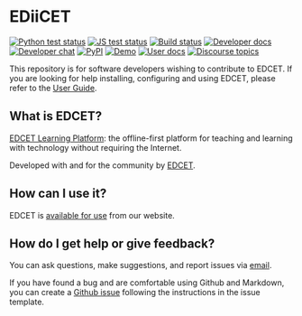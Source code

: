 
# EDiiCET

[![Python test status](https://github.com/learningequality/EDCET/actions/workflows/tox.yml/badge.svg?branch=develop)](https://github.com/learningequality/EDCET/actions/workflows/tox.yml)
[![JS test status](https://github.com/learningequality/EDCET/actions/workflows/yarn.yml/badge.svg?branch=develop)](https://github.com/learningequality/EDCET/actions/workflows/yarn.yml)
[![Build status](https://img.shields.io/buildkite/d84228011571e7dddb0a560f0358979c8a385173b4f58a11f8/develop.svg)](https://buildkite.com/learningequality/EDCET)
[![Developer docs](https://img.shields.io/badge/docs-dev-blue.svg)](http://EDCET-dev.readthedocs.org/en/develop/)
[![Developer chat](https://img.shields.io/badge/chat-dev-blue.svg)](http://webchat.freenode.net?channels=%23EDCET)
[![PyPI](https://img.shields.io/pypi/v/EDCET.svg?color=blue)](https://pypi.org/project/EDCET/)
[![Demo](https://img.shields.io/badge/demo-online-blue.svg)](http://EDCETdemo.learningequality.org/)
[![User docs](https://img.shields.io/badge/docs-user-blue.svg)](http://EDCET.readthedocs.org/en/latest/)
[![Discourse topics](https://img.shields.io/discourse/https/community.learningequality.org/topics.svg?color=blue)](https://community.learningequality.org/)

This repository is for software developers wishing to contribute to EDCET. If you are looking for help installing, configuring and using EDCET, please refer to the [User Guide](https://EDCET.readthedocs.io/).


## What is EDCET?

[EDCET Learning Platform](https://edicet.com): the offline-first platform for teaching and learning with technology without requiring the Internet.

Developed with and for the community by [EDCET](https://edicet.com/).


## How can I use it?

EDCET is [available for use](https://edicet.com) from our website.


## How do I get help or give feedback?

You can ask questions, make suggestions, and report issues via [email](mail://hr@edicet.com).

If you have found a bug and are comfortable using Github and Markdown, you can create a [Github issue](https://github.com/its-coded-coder/LMS-EDCET/issues) following the instructions in the issue template.

